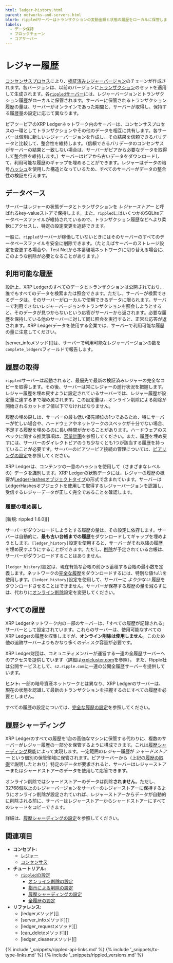 ```yaml
---
html: ledger-history.html
parent: networks-and-servers.html
blurb: rippledサーバーはトランザクションの変動金額と状態の履歴をローカルに保管します。
labels:
  - データ保持
  - ブロックチェーン
  - コアサーバー
---
```

# レジャー履歴

[コンセンサスプロセス](consensus.html)により、[検証済みレジャーバージョン](ledgers.html)のチェーンが作成されます。各バージョンは、以前のバージョンに[トランザクション](transactions.html)のセットを適用して生成されます。各[`rippled`サーバー](xrpl-servers.html)には、レジャーバージョンとトランザクション履歴がローカルに保管されます。サーバーに保管されるトランザクション履歴の量は、サーバーがオンラインであった期間と、サーバーが取得し、保持する履歴量の設定に応じて異なります。

ピアツーピアのXRP Ledgerネットワーク内のサーバーは、コンセンサスプロセスの一環としてトランザクションやその他のデータを相互に共有します。各サーバーは個別に新しいレジャーバージョンを作成し、その結果を信頼できるバリデータと比較して、整合性を維持します。（信頼できるバリデータのコンセンサスがサーバーの結果と一致しない場合は、サーバーがピアから必要なデータを取得して整合性を維持します。）サーバーはピアから古いデータをダウンロードして、利用可能な履歴のギャップを埋めることができます。レジャーはデータの暗号[ハッシュ](basic-data-types.html#ハッシュ)を使用した構造となっているため、すべてのサーバーがデータの整合性の検証を行えます。

## データベース

サーバーはレジャーの状態データとトランザクションを _レジャーストアー_ と呼ばれるkey-valueストアで保持します。また、`rippled`にはいくつかのSQLiteデータベースファイルが維持されているので、トランザクション履歴などへより柔軟にアクセスし、特定の設定変更を追跡できます。

一般に、`rippled`サーバーが稼働していないときにはそのサーバーのすべてのデータベースファイルを安全に削除できます。（たとえばサーバーのストレージ設定を変更する場合や、Test Netから本番環境ネットワークに切り替える場合に、このような削除が必要となることがあります。）

## 利用可能な履歴

設計上、XRP Ledgerのすべてのデータとトランザクションは公開されており、誰でもすべてのデータを検索または照会できます。ただし、サーバーが検索できるデータは、そのサーバーがローカルで使用できるデータに限られます。サーバーで利用できないレジャーバージョンやトランザクションを照会しようとすると、そのデータが見つからないという応答がサーバーから返されます。必要な履歴を保持している他のサーバーに対して同じ照会を実行すると、正常な応答が返されます。XRP Ledgerデータを使用する企業では、サーバーで利用可能な履歴の量に注意してください。

[server_infoメソッド][]は、サーバーで利用可能なレジャーバージョンの数を`complete_ledgers`フィールドで報告します。

## 履歴の取得

`rippled`サーバーは起動されると、最優先で最新の検証済みレジャーの完全なコピーを取得します。その後、サーバーは常にレジャーの進行状況を把握します。レジャー履歴を埋め戻すように設定されているサーバーでは、レジャー履歴が設定量に達するまで埋め戻されます。この設定量は、オンライン削除による削除が開始されるカットオフ値以下でなければなりません。

履歴の埋め戻しは、サーバーの最も低い優先順位の1つであるため、特にサーバーが忙しい場合や、ハードウェアやネットワークのスペックが十分でない場合、不足する履歴を埋めるのに長い時間がかかることがあります。ハードウェアのスペックに関する推奨事項は、[容量計画](capacity-planning.html)を参照してください。また、履歴を埋め戻すには、サーバーのダイレクトピアのうち少なくとも1つが該当する履歴を持っていることが必要です。サーバーのピアツーピア接続の管理については、[ピアリングの設定](configure-peering.html)を参照してください。

XRP Ledgerは、コンテンツの一意のハッシュを使用して（さまざまなレベルの）データを識別します。XRP Ledgerの状態データには、レジャーの履歴の概要が[LedgerHashesオブジェクトタイプ](ledgerhashes.html)の形式で含まれています。サーバーはLedgerHashesオブジェクトを使用して取得するレジャーバージョンを認識し、受信するレジャーデータが正しく完全であることを確認します。


<a id="with-advisory-deletion"></a>
### 履歴の埋め戻し
[新規: rippled 1.6.0][]

サーバーがダウンロードしようとする履歴の量は、その設定に依存します。サーバーは自動的に、**最も古い台帳までの履歴**をダウンロードしてギャップを埋めようとします。`[ledger_history]`設定を使用すると、サーバーがそれ以降の履歴を埋め戻すようにすることができます。ただし、[削除](online-deletion.html)が予定されている台帳は、サーバーがダウンロードすることはありません。

`[ledger_history]`設定は、現在有効な台帳の前から蓄積する台帳の最小数を定義します。ネットワークの[完全な履歴](#すべての履歴)をダウンロードするには、特別な値`full`を使用します。`[ledger_history]`設定を使用して、サーバーに _より少ない_ 履歴をダウンロードさせることはできません。サーバーが保存する履歴の量を減らすには、代わりに[オンライン削除](online-deletion.html)設定を変更してください。

## すべての履歴

XRP Ledgerネットワーク内の一部のサーバーは、「すべての履歴が記録される」サーバーとして設定されています。これらのサーバーは、使用可能なすべてのXRP Ledgerの履歴を収集しますが、**オンライン削除は使用しません**。このため他の追跡サーバーよりもかなり多くのディスク容量が必要です。

XRP Ledger財団は、コミュニティメンバーが運営する一連の全履歴サーバーへのアクセスを提供しています（詳細は[xrplcluster.com](https://xrplcluster.com)を参照）。
また、Ripple社は公開サービスとして、`s2.ripple.com`に一連の公開全履歴サーバーを提供しています。

**ヒント:** 一部の暗号資産ネットワークとは異なり、XRP Ledgerのサーバーは、現在の状態を認識して最新のトランザクションを把握するのにすべての履歴を必要としません。

すべての履歴の設定については、[完全な履歴の設定](configure-full-history.html)を参照してください。

## 履歴シャーディング

XRP Ledgerのすべての履歴を1台の高価なマシンに保管する代わりに、複数のサーバーがレジャー履歴の一部分を保管するように構成できます。これは[履歴シャーディング](history-sharding.html)機能によって実現します。一定範囲のレジャー履歴が _シャードストアー_ という個別の保管領域に保管されます。ピアサーバーから（上記の[履歴の取得](#履歴の取得)で説明したとおり）特定のデータが要求されると、サーバーはレジャーストアーまたはシャードストアーのデータを使用して応答できます。

オンライン削除ではシャードストアーのデータは削除**されません**。ただし、32768個以上のレジャーバージョンをサーバーのレジャーストアーに保持するようにオンライン削除が設定されていれば、レジャーストアーからデータが自動的に削除される前に、サーバーはレジャーストアーからシャードストアーにすべてのシャードをコピーできます。

詳細は、[履歴シャーディングの設定](configure-history-sharding.html)を参照してください。

## 関連項目

- **コンセプト:**
    - [レジャー](ledgers.html)
    - [コンセンサス](consensus.html)
- **チュートリアル:**
    - [`rippled`の設定](configure-rippled.html)
        - [オンライン削除の設定](configure-online-deletion.html)
        - [指示による削除の設定](configure-advisory-deletion.html)
        - [履歴シャーディングの設定](configure-history-sharding.html)
        - [全履歴の設定](configure-full-history.html)
- **リファレンス:**
    - [ledgerメソッド][]
    - [server_infoメソッド][]
    - [ledger_requestメソッド][]
    - [can_deleteメソッド][]
    - [ledger_cleanerメソッド][]

<!--{# common link defs #}-->
{% include '_snippets/rippled-api-links.md' %}
{% include '_snippets/tx-type-links.md' %}
{% include '_snippets/rippled_versions.md' %}
